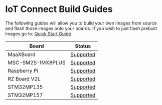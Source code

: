 # IoT Connect Build Guides

The following guides will allow you to build your own images from source and flash those images onto your boards.
If you wish to just flash prebuilt images go to: [Quick Start Guide](../QuickStart/README.md)

| Board                 | Status                                     |
|-----------------------|--------------------------------------------|
| MaaXBoard             | [Supported](./MaaXBoard/README.md)         |
| MSC-SM2S-IMX8PLUS     | [Supported](./MSC-SM2S-IMX8Plus/README.md) |
| Raspberry Pi          | [Supported](./RaspberryPi/README.md)       |
| RZ Board V2L          | [Supported](./RZBoardV2L/README.md)        |
| STM32MP135            | [Supported](./STM32MP135/README.md)        |
| STM32MP157            | [Supported](./STM32MP157/README.md)        |
